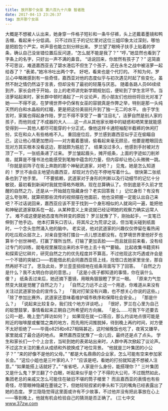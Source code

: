 ```yaml
---
title: 放开那个女巫 第六百九十六章 智者胜
date: 2017-04-13 23:26:37
tag: 放开那个女巫
---
```


大概是不想被人认出来，她身穿一件格子短衫和一条牛仔裤，头上还戴着墨镜和鸭舌帽，看起来十分低调。 只不过四王子的记忆里对这位三姐印象太过深刻，哪怕是把脸包个严实，听声音也能立刻分辨出来。
罗兰望了眼椅子扶手上贴着的字条，确认自己没坐错位置后反问道，“怎么就不能是我了？”
“哼，”她显然也看到了字条上的名字，只好出一声不满的鼻音。
“话说回来，你居然有孩子了？”
这简直不可思议，难道嘉西亚去了碧水港后不但生了个孩子，还在永冬之战中被洁萝一起给吞了？
“表弟，”她冷冷吐出两个字。
好吧，看来也是个代打的。
不知为何，罗兰心中略微感到有一些奇怪，嘉西亚对他的态度似乎与初次遇见时起了些变化，虽然不耐之情仍然溢于言表，但却没有了最初的轻蔑与厌恶。
随着各路人员66续续到齐，家长会终于开始，台上的老师讲完新学期规划后，便轮到了学生言环节。当洁萝站起来时，家长群中顿时涌起了一片议论声，而小朋友们也纷纷将目光对准了她——不得不说，在梦境世界中仍保有女巫的容貌真是作弊之举，特别是那一头纯天然的白和水晶般的红瞳，更是把这份美丽托升到了独一无二的水平。
由于学生言时，家属也得起身作陪，罗兰不得不享受了一番“注目礼”，洁萝自然是别人家的孩子，而他则成了不成器的大人……这一点从其他家长眼中的疑惑和哂笑里就能感受得到——其他人都尽可能穿的十分正式，像他这样卡通短袖配半截裤的休闲打扮，实在和众人有些格格不入。
重回座位后，罗兰感到嘉西亚似乎正在偷瞄自己，这让他心情更加憋闷——对方戴着墨镜，偷看起来毫无顾忌，他要是瞪眼回去现对方其实根本没看这边，那就颇为尴尬了。
结果没过多久，他感到手肘被对方顶了一下，一张纸条递了过来。
罗兰皱起眉头，摊开纸条，上面的字迹如刀削斧凿，就算是不懂书法也能感受到笔触中蕴含的力量，但内容却让他心头微微一跳。
「你就是前阵子在街上奔跑的那个神秘武道家，对吧？」
见鬼，她是怎么知道的！
罗兰不由自主地望向嘉西亚，却现对方仍在不停地写着什么。
很快第二张纸条也到了他手里。
「不要抵赖，武道家对于身形的判断以及行动细节的记忆十分敏锐，最初看到新闻时我就觉得格外眼熟，现在总算确认了。你到底是不久前才觉醒的自然之力，还是从一开始就在隐藏身份？老实回答我！」
记忆身形？有没有这么夸张啊，就算把那些流传的视频摆在他面前，他也没把握一定能认出自己来吧？不过话说回来，嘉西亚应该不至于找到一个身形相似的人就询问一遍，能把他和神秘武道家联系在一起，从某种意义上来说就已经证明她的观察力确实远常人了。
难不成这便是她态度有所转变的原因？
罗兰犹豫了下，刚抬起手，一支笔已伸到了他手边。
他本打算矢口否认，将其斥之为荒谬之谈，但当笔尖碰到纸面时，一个念头忽然涌入他的脑中。
老实说，他对武道家的兴趣仅仅停留在看热闹的吃瓜观众层次上，对亲自登场打擂台一点儿想法都没有。在梦境世界里他好歹也算半个创世神吧，打赢了理所当然，打输了更加丢脸——而且就目前来看，没有经过专门的训练，就电视里展现出来的水平他上去十有**要输。
比起收集书籍资料和探索记忆碎片，研究自然之力的优先程度并不算高，不过他现这次巧遇或许会是一个不错的突破口——若能借此机会同嘉西亚搭上线，找借口去她家里坐坐，那自然再好不过了。
思及此处，罗兰歪歪扭扭地在纸条背面写下了回答。
「自然之力是什么？我不太明白你说的意思。」
「这是小孩子都知道的事情，你在装什么傻？」
纸条丢过来后，她还摘下墨镜，用眼角狠狠瞪了罗兰一眼。
「原来力气忽然变大就是觉醒了自然之力？」
「自然之力远不止这一个用途，你难道从来没有关注过武道家协会的宣传么？」
「我对打架没有兴趣，也不想关心你说的这些。」
「除了参加比赛外，武道家还意味着维护城市秩序和保障社会安全。」
「那是什么？」
「说起来比较复杂，我们找个地方详谈吧。」
「很好，罗兰在心里为自己的聪慧鼓掌，事情看起来正朝自己所希望的方向展。
「是么……可我下午还要去公司一趟，晚上登门拜访如何？」
如果现在就一口答应，那么约谈地点很可能是附近的咖啡屋或餐馆之类的地方，而先用托词推脱掉，待到晚上再约时间，对方便不太好拒绝了——毕竟o825和o827相隔甚近，这时候晚饭也吃了，夜宵又嫌早，家里就成了最合适的地点。
果然嘉西亚犹豫了一会儿后，最终还是点了点头。
学生和家长们一个个上台言，当轮到她的表弟站出来时，人群中再次掀起了议论声。
不过这次关注的重点从成绩和外貌换成了地位背景。
“他就是三叶集团的小公子？”
“来的好像不是他的父母。”
“都是大名鼎鼎的企业家，怎么可能有空来参加家长会。”
“这位小姐也是三叶家的人？”
“应该是吧，看她的打扮就知道不想被人注意。”
“如果能搭上话就好了。”
“省省吧，人家是什么身份，能搭理你？”
三叶集团又是什么鬼？罗兰翻了个白眼，听起来似乎是个了不得的大公司，不过既然如此，集团老总的亲戚又怎么可能住在破旧不堪的筒子楼里？
而且嘉西亚的表情也有些奇怪，尽管眼神隐藏在墨镜之下，但她轻轻捏紧的拳头和下沉的嘴角已经表露出了她的态度。
罗兰隐隐觉得这里面或许有不少故事，不过他并没有把此事放在心上——等到晚上，他就有机会检验自己的猜测是否正确了。
(三七中文 www.37zw.com